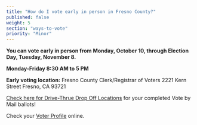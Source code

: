```yaml
---
title: "How do I vote early in person in Fresno County?"
published: false
weight: 5
section: "ways-to-vote"
priority: "Minor"
---
```

**You can vote early in person from Monday, October 10, through Election Day, Tuesday, November 8.**  

**Monday-Friday 8:30 AM to 5 PM**  

**Early voting location:** Fresno County Clerk/Registrar of Voters 2221 Kern Street Fresno, CA 93721  

[Check here for Drive-Thrue Drop Off Locations](http://www.co.fresno.ca.us/DepartmentPage.aspx?id=53119) for your completed Vote by Mail ballots!  

Check your [Voter Profile](http://www.co.fresno.ca.us/DepartmentPage.aspx?id=67205) online.  
